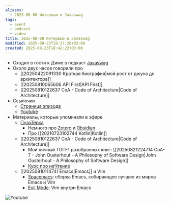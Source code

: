 ```yaml
---
aliases:
  - 2025-08-08 Интервью в Javaswag
tags:
  - event
  - podcast
  - video
title: 2025-08-08 Интервью в Javaswag
modified: 2025-08-23T19:27:26+03:00
created: 2025-08-23T18:42:22+03:00
---
```


- Сходил в гости к Диме в подкаст [Javaswag](https://javaswag.github.io)
- Около двух часов говорили про
	- [[20250422091330 Краткая биография|мой рост от джуна до архитектора]]
	- [[20250810065606 API First|API First]]
	- [[20250810122637 CoA - Code of Architecture|Code of Architecture]]
- Ссылочки
	- [Страница эпизода](https://javaswag.github.io/episode/80/)
	- [Youtube](https://www.youtube.com/watch?v=oVpJNcgtae0)
- Материалы, которые упоминали в эфире
	- [ПузоТёрка](https://t.me/ArchPuzoTerka)
		- Немного про [Zotero](https://t.me/ArchPuzoTerka/70) и [Obsidian](https://t.me/ArchPuzoTerka/61)
		- Про [[20210723102744 Kotlin|Kotlin]]
	- [[20250810122637 CoA - Code of Architecture|Code of Architecture]]
		- Мой личный ТОП-1 разобранных книг: [[20250821224714 CoA-7 - John Ousterhout - A Philosophy of Software Design|John Ousterhout - A Philosophy of Software Design]]
		- [Курс про неЧтение](https://books.mnogosdelal.ru)
	- [[20250810114741 Emacs|Emacs]] и Vim
		- [Spacemacs](https://www.spacemacs.org): сборка Emacs, собирающее лучшее из миров Emacs и Vim
		- [Evil Mode](https://github.com/emacs-evil/evil): Vim внутри Emacs

![Youtube](https://www.youtube.com/watch?v=oVpJNcgtae0)
